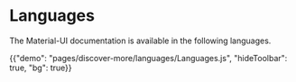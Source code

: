# Languages

<p class="description">The Material-UI documentation is available in the following languages.</p>

{{"demo": "pages/discover-more/languages/Languages.js", "hideToolbar": true, "bg": true}}
